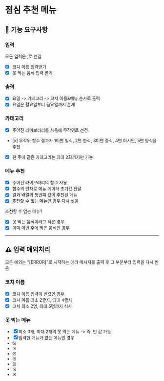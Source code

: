 # 점심 추천 메뉴

## 📌 기능 요구사항

### 입력

모든 입력은 ,로 연결

- [x] 코치 이름 입력받기
- [x] 못 먹는 음식 입력 받기

### 출력

- [x] 요일 -> 카테고리 -> 코치 이름&메뉴 순서로 출력
- [x] 요일은 월요일부터 금요일까지 존재

### 카테고리

- [x] 주어진 라이브러리를 사용해 무작위로 선정
- [x] 무작위 함수 결과가 1이면 일식, 2면 한식, 3이면 중식, 4면 아시안, 5면 양식을 추천
- [x] 한 주에 같은 카테고리는 최대 2회까지만 가능

### 메뉴 추천

- [x] 주어진 라이브러리의 함수 사용
- [x] 함수의 인자로 메뉴 데이터 초기값 전달
- [x] 결과 배열의 첫번쨰 값이 추천된 메뉴
- [x] 추천할 수 없는 메뉴인 경우 다시 섞음

추천할 수 없는 메뉴?

- [x] 못 먹는 음식이라고 적은 경우
- [x] 이미 이번 주에 먹은 음식인 경우

---

## ⚠️ 입력 예외처리

모든 예외는 "[ERROR]"로 시작하는 에러 메시지를 출력 후 그 부분부터 입력을 다시 받음

### 코치 이름

- [x] 코치 이름 입력이 빈값인 경우
- [x] 코치 이름 최소 2글자, 최대 4글자
- [x] 코치 최소 2명, 최대 5명까지 식사

### 못 먹는 메뉴

- [x] 최소 0개, 최대 2개의 못 먹는 메뉴 -> 즉, 빈 값 가능
- [x] 입력한 메뉴가 없는 메뉴인 경우
- [x]
- [x]
- [x]
- [x]
- [x]
- [x]
- [x]
